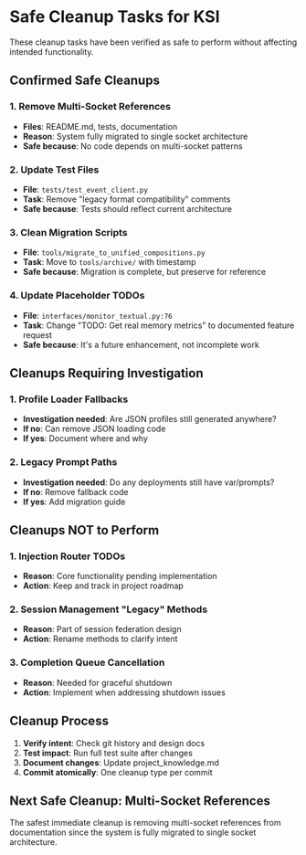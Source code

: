 # Safe Cleanup Tasks for KSI

These cleanup tasks have been verified as safe to perform without affecting intended functionality.

## Confirmed Safe Cleanups

### 1. Remove Multi-Socket References
- **Files**: README.md, tests, documentation
- **Reason**: System fully migrated to single socket architecture
- **Safe because**: No code depends on multi-socket patterns

### 2. Update Test Files
- **File**: `tests/test_event_client.py`
- **Task**: Remove "legacy format compatibility" comments
- **Safe because**: Tests should reflect current architecture

### 3. Clean Migration Scripts
- **File**: `tools/migrate_to_unified_compositions.py`
- **Task**: Move to `tools/archive/` with timestamp
- **Safe because**: Migration is complete, but preserve for reference

### 4. Update Placeholder TODOs
- **File**: `interfaces/monitor_textual.py:76`
- **Task**: Change "TODO: Get real memory metrics" to documented feature request
- **Safe because**: It's a future enhancement, not incomplete work

## Cleanups Requiring Investigation

### 1. Profile Loader Fallbacks
- **Investigation needed**: Are JSON profiles still generated anywhere?
- **If no**: Can remove JSON loading code
- **If yes**: Document where and why

### 2. Legacy Prompt Paths
- **Investigation needed**: Do any deployments still have var/prompts?
- **If no**: Remove fallback code
- **If yes**: Add migration guide

## Cleanups NOT to Perform

### 1. Injection Router TODOs
- **Reason**: Core functionality pending implementation
- **Action**: Keep and track in project roadmap

### 2. Session Management "Legacy" Methods
- **Reason**: Part of session federation design
- **Action**: Rename methods to clarify intent

### 3. Completion Queue Cancellation
- **Reason**: Needed for graceful shutdown
- **Action**: Implement when addressing shutdown issues

## Cleanup Process

1. **Verify intent**: Check git history and design docs
2. **Test impact**: Run full test suite after changes
3. **Document changes**: Update project_knowledge.md
4. **Commit atomically**: One cleanup type per commit

## Next Safe Cleanup: Multi-Socket References

The safest immediate cleanup is removing multi-socket references from documentation since the system is fully migrated to single socket architecture.